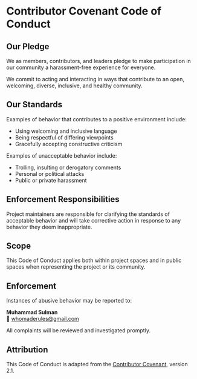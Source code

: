 # Contributor Covenant Code of Conduct

## Our Pledge

We as members, contributors, and leaders pledge to make participation in our community a harassment-free experience for everyone.

We commit to acting and interacting in ways that contribute to an open, welcoming, diverse, inclusive, and healthy community.

## Our Standards

Examples of behavior that contributes to a positive environment include:

- Using welcoming and inclusive language
- Being respectful of differing viewpoints
- Gracefully accepting constructive criticism

Examples of unacceptable behavior include:

- Trolling, insulting or derogatory comments
- Personal or political attacks
- Public or private harassment

## Enforcement Responsibilities

Project maintainers are responsible for clarifying the standards of acceptable behavior and will take corrective action in response to any behavior they deem inappropriate.

## Scope

This Code of Conduct applies both within project spaces and in public spaces when representing the project or its community.

## Enforcement

Instances of abusive behavior may be reported to:

**Muhammad Sulman**  
📧 [whomaderules@gmail.com](mailto:whomaderules@gmail.com)

All complaints will be reviewed and investigated promptly.

## Attribution

This Code of Conduct is adapted from the [Contributor Covenant](https://www.contributor-covenant.org), version 2.1.
